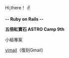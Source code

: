 Hi,there！ ✌️

**-- Ruby on Rails --**

**五倍紅寶石 ASTRO Camp 9th**

小組專案

[yimail](https://github.com/yimail/Yimails "link")（復刻Gmail）
